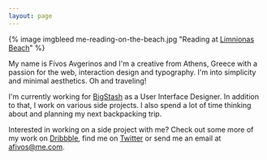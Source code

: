 ```yaml
---
layout: page
---
```

{% image imgbleed me-reading-on-the-beach.jpg "Reading at [Limnionas Beach](http://www.greece.com/destinations/Central_Greece/Evia/Settlement/Limnionas.html)" %}

My name is Fivos Avgerinos and I'm a creative from Athens, Greece with a passion for the web, interaction design and typography. I'm into simplicity and minimal aesthetics. Oh and traveling!

I'm currently working for [BigStash](http://bigstash.co/ "BigStash") as a User Interface Designer. In addition to that, I work on various side projects. I also spend a lot of time thinking about and planning my next backpacking trip.

Interested in working on a side project with me? Check out some more of my work on [Dribbble](http://dribbble.com/afivos "Fivos Avgerinos on Dribbble"), find me on [Twitter](http://twitter.com/afivos "Fivos Avgerinos on Twitter") or send me an email at afivos@me.com.